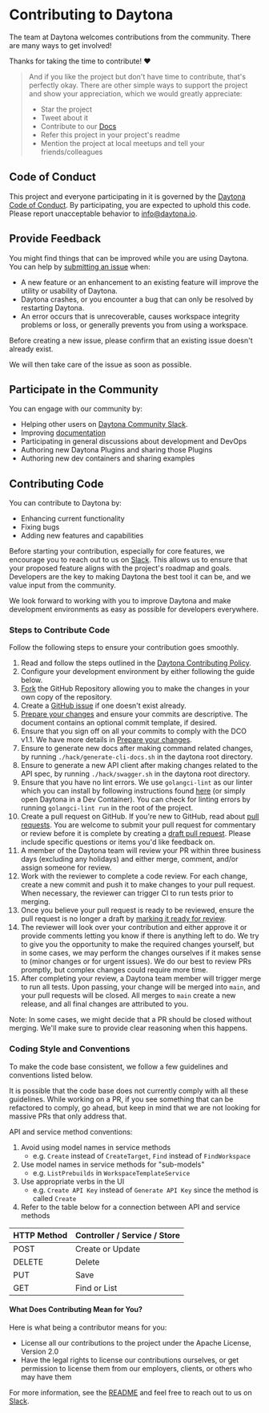 # Contributing to Daytona

The team at Daytona welcomes contributions from the community. There are many ways to get involved!

Thanks for taking the time to contribute! ❤️

> And if you like the project but don't have time to contribute, that's perfectly okay. There are other simple ways to support the project and show your appreciation, which we would greatly appreciate:
>
> - Star the project
> - Tweet about it
> - Contribute to our [Docs](https://github.com/daytonaio/docs/)
> - Refer this project in your project's readme
> - Mention the project at local meetups and tell your friends/colleagues

## Code of Conduct

This project and everyone participating in it is governed by the
[Daytona Code of Conduct](https://github.com/daytonaio/daytona?tab=coc-ov-file#readme).
By participating, you are expected to uphold this code. Please report unacceptable behavior
to [info@daytona.io](mailto:info@daytona.io).

## Provide Feedback

You might find things that can be improved while you are using Daytona. You can help by [submitting an issue](https://github.com/daytonaio/daytona/issues/new) when:

- A new feature or an enhancement to an existing feature will improve the utility or usability of Daytona.
- Daytona crashes, or you encounter a bug that can only be resolved by restarting Daytona.
- An error occurs that is unrecoverable, causes workspace integrity problems or loss, or generally prevents you from using a workspace.

Before creating a new issue, please confirm that an existing issue doesn't already exist.

We will then take care of the issue as soon as possible.

## Participate in the Community

You can engage with our community by:

- Helping other users on [Daytona Community Slack](https://go.daytona.io/slack).
- Improving [documentation](https://github.com/daytonaio/docs/)
- Participating in general discussions about development and DevOps
- Authoring new Daytona Plugins and sharing those Plugins
- Authoring new dev containers and sharing examples

## Contributing Code

You can contribute to Daytona by:

- Enhancing current functionality
- Fixing bugs
- Adding new features and capabilities

Before starting your contribution, especially for core features, we encourage you to reach out to us on [Slack](https://go.daytona.io/slack). This allows us to ensure that your proposed feature aligns with the project's roadmap and goals. Developers are the key to making Daytona the best tool it can be, and we value input from the community.

We look forward to working with you to improve Daytona and make development environments as easy as possible for developers everywhere.

### Steps to Contribute Code

Follow the following steps to ensure your contribution goes smoothly.

1. Read and follow the steps outlined in the [Daytona Contributing Policy](README.md#contributing).
1. Configure your development environment by either following the guide below.
1. [Fork](https://help.github.com/articles/working-with-forks/) the GitHub Repository allowing you to make the changes in your own copy of the repository.
1. Create a [GitHub issue](https://github.com/daytonaio/daytona/issues) if one doesn't exist already.
1. [Prepare your changes](/PREPARING_YOUR_CHANGES.md) and ensure your commits are descriptive. The document contains an optional commit template, if desired.
1. Ensure that you sign off on all your commits to comply with the DCO v1.1. We have more details in [Prepare your changes](/PREPARING_YOUR_CHANGES.md).
1. Ensure to generate new docs after making command related changes, by running `./hack/generate-cli-docs.sh` in the daytona root directory.
1. Ensure to generate a new API client after making changes related to the API spec, by running `./hack/swagger.sh` in the daytona root directory.
1. Ensure that you have no lint errors. We use `golangci-lint` as our linter which you can install by following instructions found [here](https://golangci-lint.run/welcome/install/#local-installation) (or simply open Daytona in a Dev Container). You can check for linting errors by running `golangci-lint run` in the root of the project.
1. Create a pull request on GitHub. If you're new to GitHub, read about [pull requests](https://help.github.com/articles/about-pull-requests/). You are welcome to submit your pull request for commentary or review before it is complete by creating a [draft pull request](https://help.github.com/en/articles/about-pull-requests#draft-pull-requests). Please include specific questions or items you'd like feedback on.
1. A member of the Daytona team will review your PR within three business days (excluding any holidays) and either merge, comment, and/or assign someone for review.
1. Work with the reviewer to complete a code review. For each change, create a new commit and push it to make changes to your pull request. When necessary, the reviewer can trigger CI to run tests prior to merging.
1. Once you believe your pull request is ready to be reviewed, ensure the pull request is no longer a draft by [marking it ready for review](https://docs.github.com/en/pull-requests/collaborating-with-pull-requests/proposing-changes-to-your-work-with-pull-requests/changing-the-stage-of-a-pull-request).
1. The reviewer will look over your contribution and either approve it or provide comments letting you know if there is anything left to do. We try to give you the opportunity to make the required changes yourself, but in some cases, we may perform the changes ourselves if it makes sense to (minor changes or for urgent issues). We do our best to review PRs promptly, but complex changes could require more time.
1. After completing your review, a Daytona team member will trigger merge to run all tests. Upon passing, your change will be merged into `main`, and your pull requests will be closed. All merges to `main` create a new release, and all final changes are attributed to you.

Note: In some cases, we might decide that a PR should be closed without merging. We'll make sure to provide clear reasoning when this happens.

### Coding Style and Conventions

To make the code base consistent, we follow a few guidelines and conventions listed below.

It is possible that the code base does not currently comply with all these guidelines.
While working on a PR, if you see something that can be refactored to comply, go ahead, but keep in mind that we are not looking for massive PRs that only address that.

API and service method conventions:

1. Avoid using model names in service methods
   - e.g. `Create` instead of `CreateTarget`, `Find` instead of `FindWorkspace`
1. Use model names in service methods for "sub-models"
   - e.g. `ListPrebuilds` in `WorkspaceTemplateService`
1. Use appropriate verbs in the UI
   - e.g. `Create API Key` instead of `Generate API Key` since the method is called `Create`
1. Refer to the table below for a connection between API and service methods

| HTTP Method | Controller / Service / Store |
| ----------- | ---------------------------- |
| POST        | Create or Update             |
| DELETE      | Delete                       |
| PUT         | Save                         |
| GET         | Find or List                 |

#### What Does Contributing Mean for You?

Here is what being a contributor means for you:

- License all our contributions to the project under the Apache License, Version 2.0
- Have the legal rights to license our contributions ourselves, or get permission to license them from our employers, clients, or others who may have them

For more information, see the [README](README.md) and feel free to reach out to us on [Slack](https://go.daytona.io/slack).
